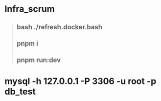 # Infra_scrum

>## bash ./refresh.docker.bash
>## pnpm i
>## pnpm run:dev

# mysql -h 127.0.0.1 -P 3306 -u root -p db_test
